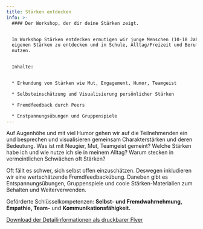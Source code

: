 ```yaml
---
title: Stärken entdecken
info: >-
  #### Der Workshop, der dir deine Stärken zeigt.


  Im Workshop Stärken entdecken ermutigen wir junge Menschen (10-18 Jahre), die
  eigenen Stärken zu entdecken und in Schule, Alltag/Freizeit und Beruf zu
  nutzen. 


  Inhalte: 


  * Erkundung von Stärken wie Mut, Engagement, Humor, Teamgeist

  * Selbsteinschätzung und Visualisierung persönlicher Stärken

  * Fremdfeedback durch Peers

  * Enstpannungsübungen und Gruppenspiele
---
```

Auf Augenhöhe und mit viel Humor gehen wir auf die Teilnehmenden ein und besprechen und visualisieren gemeinsam Charakterstärken und deren Bedeutung. Was ist mit Neugier, Mut, Teamgeist gemeint? Welche Stärken habe ich und wie nutze ich sie in meinem Alltag? Warum stecken in vermeintlichen Schwächen oft Stärken?

Oft fällt es schwer, sich selbst offen einzuschätzen. Deswegen inkludieren wir eine wertschätzende Fremdfeedbackübung. Daneben gibt es Entspannungsübungen, Gruppenspiele und coole Stärken-Materialien zum Behalten und Weiterverwenden.

Geförderte Schlüsselkompetenzen: **Selbst- und Fremdwahrnehmung, Empathie, Team-** und **Kommunikationsfähigkeit.**

[Download der Detailinformationen als druckbarer Flyer](https://mcusercontent.com/eae61d3506cce48f98ea3ffe3/files/fb3accca-aa86-4e5a-8ed0-ca94096a0b83/PS_Workshop_Flyer.pdf)
